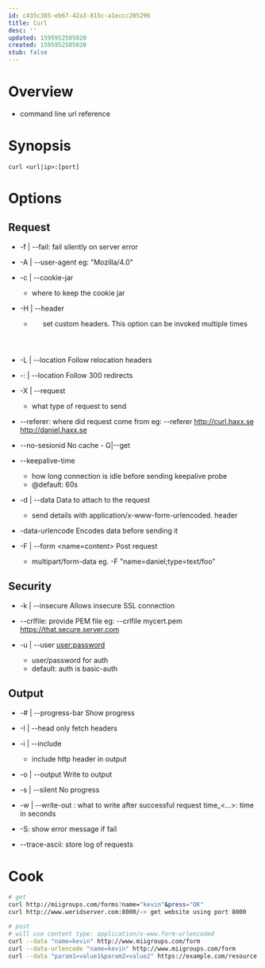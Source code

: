 ```yaml
---
id: c435c385-eb67-42a3-815c-a1eccc285296
title: Curl
desc: ''
updated: 1595952505020
created: 1595952505020
stub: false
---
```

# Overview
- command line url reference

# Synopsis
```
curl <url|ip>:[port]
```

# Options

## Request

- -f | --fail: fail silently on server error

- -A | --user-agent <agent string>
    eg: "Mozilla/4.0"

- -c | --cookie-jar <filename>
    - where to keep the cookie jar
    
- -H | --header <header>
    - set custom headers. This option can be invoked multiple times

- -L | --location
    Follow relocation headers

- -: | --location
    Follow 300 redirects

- -X | --request <cmd>
    - what type of request to send

- --referer: where did request come from
    eg: --referer http://curl.haxx.se http://daniel.haxx.se

- --no-sesionid
    No cache
        - G|--get

- --keepalive-time <seconds>
    - how long connection is idle before sending keepalive probe
    - @default: 60s

- -d | --data <data>
    Data to attach to the request
    - send details with application/x-www-form-urlencoded. header

- -data-urlencode <data>
    Encodes data before sending it

- -F | --form <name=content>
    Post request
    - multipart/form-data
        eg.
            -F "name=daniel;type=text/foo"

## Security
- -k | --insecure
    Allows insecure SSL connection

- --crlfile: provide PEM file
    eg: --crlfile mycert.pem https://that.secure.server.com

- -u | --user <user:password>
    - user/password for auth
    - default: auth is basic-auth


## Output

- -# | --progress-bar
    Show progress

- -I | --head
    only fetch headers

- -i | --include
    - include http header in output

- -o | --output <file>
    Write to output

- -s | --silent
    No progress

- -w | --write-out <format> : what to write after successful request
    time_<...>: time in seconds

- -S: show error message if fail

- --trace-ascii: store log of requests

# Cook

```sh
# get
curl http://miigroups.com/forms?name="kevin"&press="OK"
curl http://www.weridserver.com:8000/-> get website using port 8000

# post
# will use content type: application/x-www.form-urlencoded
curl --data "name=kevin" http://www.miigroups.com/form
curl --data-urlencode "name=kevin" http://www.miigroups.com/form
curl --data "param1=value1&param2=value2" https://example.com/resource.cgi
```
